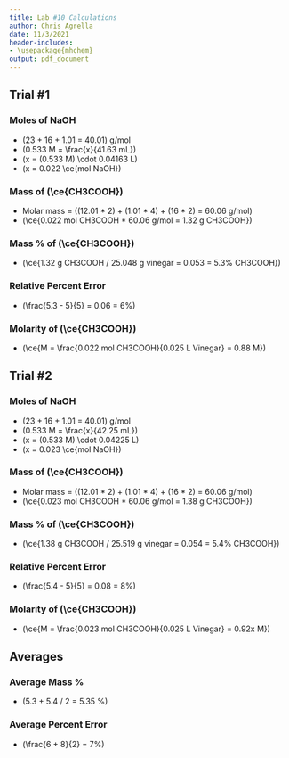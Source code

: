 ```yaml
---
title: Lab #10 Calculations
author: Chris Agrella
date: 11/3/2021
header-includes:
- \usepackage{mhchem}
output: pdf_document
---
```


## Trial #1

### Moles of NaOH

- \(23 + 16 + 1.01 = 40.01\) g/mol
- \(0.533 M = \frac{x}{41.63 mL}\)
- \(x = (0.533 M) \cdot 0.04163 L\)
- \(x = 0.022 \ce{mol NaOH}\)

### Mass of \(\ce{CH3COOH}\)

- Molar mass = \((12.01 * 2) + (1.01 * 4) + (16 * 2) = 60.06 g/mol\)
- \(\ce{0.022 mol CH3COOH * 60.06 g/mol = 1.32 g CH3COOH}\)

### Mass % of \(\ce{CH3COOH}\)

- \(\ce{1.32 g CH3COOH / 25.048 g vinegar = 0.053 = 5.3\% CH3COOH}\)

### Relative Percent Error

- \(\frac{5.3 - 5}{5} = 0.06 = 6\%\)

### Molarity of \(\ce{CH3COOH}\)

- \(\ce{M = \frac{0.022 mol CH3COOH}{0.025 L Vinegar} = 0.88 M}\)

## Trial #2

### Moles of NaOH

- \(23 + 16 + 1.01 = 40.01\) g/mol
- \(0.533 M = \frac{x}{42.25 mL}\)
- \(x = (0.533 M) \cdot 0.04225 L\)
- \(x = 0.023 \ce{mol NaOH}\)

### Mass of \(\ce{CH3COOH}\)

- Molar mass = \((12.01 * 2) + (1.01 * 4) + (16 * 2) = 60.06 g/mol\)
- \(\ce{0.023 mol CH3COOH * 60.06 g/mol = 1.38 g CH3COOH}\)

### Mass % of \(\ce{CH3COOH}\)

- \(\ce{1.38 g CH3COOH / 25.519 g vinegar = 0.054 = 5.4\% CH3COOH}\)

### Relative Percent Error

- \(\frac{5.4 - 5}{5} = 0.08 = 8\%\)

### Molarity of \(\ce{CH3COOH}\)

- \(\ce{M = \frac{0.023 mol CH3COOH}{0.025 L Vinegar} = 0.92x M}\)

## Averages

### Average Mass %

- \(5.3 + 5.4 / 2 = 5.35 \%\)

### Average Percent Error

- \(\frac{6 + 8}{2} = 7\%\)

